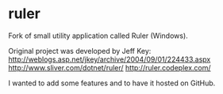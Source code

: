 ruler
=====

Fork of small utility application called Ruler (Windows).

Original project was developed by Jeff Key:
http://weblogs.asp.net/jkey/archive/2004/09/01/224433.aspx
http://www.sliver.com/dotnet/ruler/
http://ruler.codeplex.com/

I wanted to add some features and to have it hosted on GitHub.